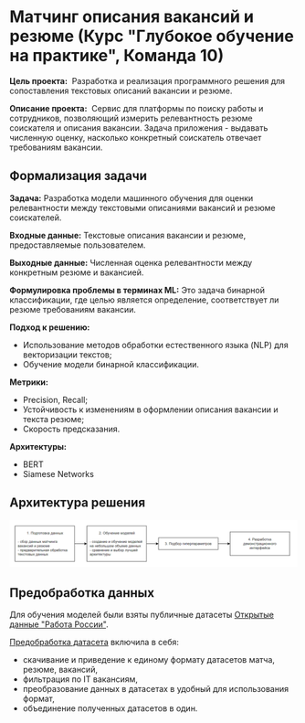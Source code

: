 # Матчинг описания вакансий и резюме (Курс "Глубокое обучение на практике", Команда 10)

**Цель проекта:** 
Разработка и реализация программного решения для сопоставления текстовых описаний вакансии и резюме.

**Описание проекта:** 
Сервис для платформы по поиску работы и сотрудников, позволяющий измерить релевантность резюме соискателя и  описания вакансии. Задача приложения - выдавать численную оценку, насколько конкретный соискатель отвечает требованиям вакансии.

## Формализация задачи

**Задача:**
Разработка модели машинного обучения для оценки релевантности между текстовыми описаниями вакансий и резюме соискателей.

**Входные данные:** 
Текстовые описания вакансии и резюме, предоставляемые пользователем.

**Выходные данные:**
Численная оценка релевантности между конкретным резюме и вакансией.

**Формулировка проблемы в терминах ML:**
Это задача бинарной классификации, где целью является определение, соответствует ли резюме требованиям вакансии.

**Подход к решению:**
- Использование методов обработки естественного языка (NLP) для векторизации текстов;
- Обучение модели бинарной классификации.

**Метрики:**
- Precision, Recall;
- Устойчивость к изменениям в оформлении описания вакансии и текста резюме;
- Скорость предсказания.

**Архитектуры:**
- BERT
- Siamese Networks

## Архитектура решения
![Архитектура решения](https://github.com/ArinaOwl/vacancy_resume_matching/blob/main/architecture.png)

## Предобработка данных
Для обучения моделей были взяты публичные датасеты [Открытые данные "Работа России"](https://trudvsem.ru/opendata/datasets).

[Предобработка датасета](https://github.com/ArinaOwl/vacancy_resume_matching/blob/main/data_preprocessing.ipynb) включила в себя:
- скачивание и приведение к единому формату датасетов матча, резюме, вакансий,
- фильтрация по IT вакансиям,
- преобразование данных в датасетах в удобный для использования формат,
- объединение полученных датасетов в один.
